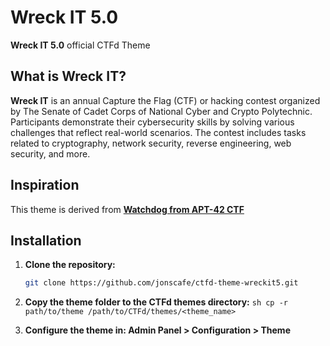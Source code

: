 # Wreck IT 5.0

**Wreck IT 5.0** official CTFd Theme

## What is Wreck IT?

**Wreck IT** is an annual Capture the Flag (CTF) or hacking contest organized by The Senate of Cadet Corps of National Cyber and Crypto Polytechnic. Participants demonstrate their cybersecurity skills by solving various challenges that reflect real-world scenarios. The contest includes tasks related to cryptography, network security, reverse engineering, web security, and more.

## Inspiration

This theme is derived from **[Watchdog from APT-42 CTF](https://github.com/apt-42/apt42_ctfd_themes/)**

## Installation

  1. **Clone the repository:**
     ```sh
     git clone https://github.com/jonscafe/ctfd-theme-wreckit5.git
     
  2. **Copy the theme folder to the CTFd themes directory:**
    ```sh
    cp -r path/to/theme /path/to/CTFd/themes/<theme_name>```
  
  3. **Configure the theme in: Admin Panel > Configuration > Theme**
